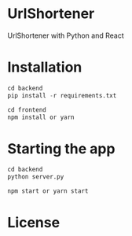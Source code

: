 # UrlShortener
UrlShortener with Python and React

# Installation
```python
cd backend
pip install -r requirements.txt
```
```javascript
cd frontend
npm install or yarn
```
# Starting the app
```python
cd backend
python server.py
```

```javascript
npm start or yarn start
```


# License
